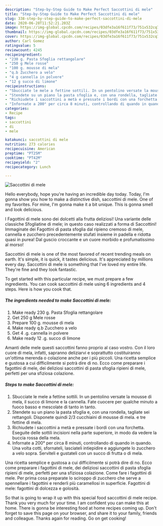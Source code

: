 ```yaml
---
description: "Step-by-Step Guide to Make Perfect Saccottini di mele"
title: "Step-by-Step Guide to Make Perfect Saccottini di mele"
slug: 338-step-by-step-guide-to-make-perfect-saccottini-di-mele
date: 2020-06-28T11:52:21.203Z
image: https://img-global.cpcdn.com/recipes/03dfe3a16f611f73/751x532cq70/saccottini-di-mele-recipe-main-photo.jpg
thumbnail: https://img-global.cpcdn.com/recipes/03dfe3a16f611f73/751x532cq70/saccottini-di-mele-recipe-main-photo.jpg
cover: https://img-global.cpcdn.com/recipes/03dfe3a16f611f73/751x532cq70/saccottini-di-mele-recipe-main-photo.jpg
author: Carl Gomez
ratingvalue: 5
reviewcount: 4245
recipeingredient:
- "230 g. Pasta Sfoglia rettangolare"
- "250 g Mele rosse"
- "100 g. mousse di mela"
- "q.b Zucchero a velo"
- "4 g cannella in polvere"
- "12 g succo di limone"
recipeinstructions:
- "Sbucciate le mele a fettine sottili. In un pentolino versate la mousse di mela, il succo di limone e la cannella. Fate cuocere per qualche minuto a fuoco basso e mescolate di tanto in tanto."
- "Stendete su un piano la pasta sfoglia e, con una rondella, tagliate sei rettangoli. Disponete quindi 2/3 cucchiaini di mousse di mela. e tre fettine di mela."
- "Richiudete i saccottini a metà e pressate i bordi con una forchetta. Eseguite delle sottili incisioni nella parte superiore, in modo da vedere la buccia rossa della mela."
- "Infornate a 200° per circa 8 minuti, controllando di quando in quando. Una volta cotti, sfornateli, lasciateli intiepidire e aggiungete lo zucchero a velo sopra. Serviteli e gustateli con un succo di frutta o di mela."
categories:
- Recipe
tags:
- saccottini
- di
- mele

katakunci: saccottini di mele 
nutrition: 273 calories
recipecuisine: American
preptime: "PT25M"
cooktime: "PT42M"
recipeyield: "2"
recipecategory: Lunch

---
```



![Saccottini di mele](https://img-global.cpcdn.com/recipes/03dfe3a16f611f73/751x532cq70/saccottini-di-mele-recipe-main-photo.jpg)

Hello everybody, hope you're having an incredible day today. Today, I'm gonna show you how to make a distinctive dish, saccottini di mele. One of my favorites. For mine, I'm gonna make it a bit unique. This is gonna smell and look delicious.

I Fagottini di mele sono dei dolcetti alla frutta deliziosi! Una variante delle classiche Sfogliatine di mele; in questo caso realizzati a forma di Saccottini! Immaginate dei Fagottini di pasta sfoglia dal ripieno cremoso di mele, cannella e zucchero precedentemente stufati insieme in padella e ridotta quasi in purea! Dal guscio croccante e un cuore morbido e profumatissimo al morso!

Saccottini di mele is one of the most favored of recent trending meals on earth. It's simple, it is quick, it tastes delicious. It's appreciated by millions every day. Saccottini di mele is something that I've loved my entire life. They're fine and they look fantastic.


To get started with this particular recipe, we must prepare a few ingredients. You can cook saccottini di mele using 6 ingredients and 4 steps. Here is how you cook that.

<!--inarticleads1-->

##### The ingredients needed to make Saccottini di mele:

1. Make ready 230 g. Pasta Sfoglia rettangolare
1. Get 250 g Mele rosse
1. Prepare 100 g. mousse di mela
1. Make ready q.b Zucchero a velo
1. Get 4 .g. cannella in polvere
1. Make ready 12 .g. succo di limone


Amanti delle mele questi saccottini fanno proprio al caso vostro. Con il loro cuore di mela, infatti, sapranno deliziarvi e soprattutto costituiranno un&#39;ottima merenda o colazione anche per i più piccoli. Una ricetta semplice e gustosa a cui difficilmente si potrà dire di no. Ecco come preparare i fagottini di mele, dei deliziosi saccottini di pasta sfoglia ripieni di mele, perfetti per una sfiziosa colazione. 

<!--inarticleads2-->

##### Steps to make Saccottini di mele:

1. Sbucciate le mele a fettine sottili. In un pentolino versate la mousse di mela, il succo di limone e la cannella. Fate cuocere per qualche minuto a fuoco basso e mescolate di tanto in tanto.
1. Stendete su un piano la pasta sfoglia e, con una rondella, tagliate sei rettangoli. Disponete quindi 2/3 cucchiaini di mousse di mela. e tre fettine di mela.
1. Richiudete i saccottini a metà e pressate i bordi con una forchetta. Eseguite delle sottili incisioni nella parte superiore, in modo da vedere la buccia rossa della mela.
1. Infornate a 200° per circa 8 minuti, controllando di quando in quando. Una volta cotti, sfornateli, lasciateli intiepidire e aggiungete lo zucchero a velo sopra. Serviteli e gustateli con un succo di frutta o di mela.


Una ricetta semplice e gustosa a cui difficilmente si potrà dire di no. Ecco come preparare i fagottini di mele, dei deliziosi saccottini di pasta sfoglia ripieni di mele, perfetti per una sfiziosa colazione. Come fare i fagottini di mele. Per prima cosa preparate lo sciroppo di zucchero che serve a spennellare i fagottini e renderli più caramellosi in superficie. Fagottini di mele: fagottini di dolcezza e golosità. 

So that is going to wrap it up with this special food saccottini di mele recipe. Thank you very much for your time. I am confident you can make this at home. There is gonna be interesting food at home recipes coming up. Don't forget to save this page on your browser, and share it to your family, friends and colleague. Thanks again for reading. Go on get cooking!
